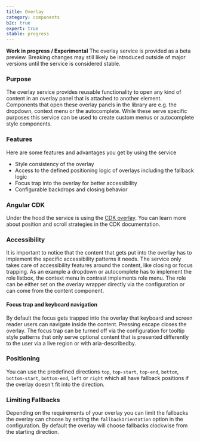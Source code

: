 ```yaml
---
title: Overlay
category: components
b2c: true
expert: true
stable: progress
---
```



<div class="docs-deprecation-warning">
<strong>Work in progress / Experimental</strong>
The overlay service is provided as a beta preview. Breaking changes may still likely be introduced outside of major versions until the service is
considered stable.
</div>

### Purpose

The overlay service provides reusable functionality to open any kind of content in an overlay panel that is attached to another element. Components that open these overlay panels in the library are e.g. the dropdown, context menu or the autocomplete. While these serve specific purposes this service can be used to create custom menus or autocomplete style components.

### Features
Here are some features and advantages you get by using the service
+ Style consistency of the overlay
+ Access to the defined positioning logic of overlays including the fallback logic
+ Focus trap into the overlay for better accessibility
+ Configurable backdrops and closing behavior

### Angular CDK
Under the hood the service is using the [CDK overlay](https://material.angular.io/cdk/overlay/overview). You can learn more about position and scroll strategies in the CDK documentation.

### Accessibility
It is important to notice that the content that gets put into the overlay has to implement the specific accessibility patterns it needs. The service only takes care of accessibility features around the content, like closing or focus trapping. As an example a dropdown or autocomplete has to implement the role listbox, the context menu in contrast implements role menu.
The role can be either set on the overlay wrapper directly via the configuration or can come from the content component.

#### Focus trap and keyboard navigation
By default the focus gets trapped into the overlay that keyboard and screen reader users can navigate inside the content. Pressing escape closes the overlay.
The focus trap can be turned off via the configuration for tooltip style patterns that only serve optional content that is presented differently to the user via a live region or with aria-describedby.


### Positioning
You can use the predefined directions `top`, `top-start`, `top-end`, `bottom`, `bottom-start`, `bottom-end`, `left` or `right` which all have fallback positions if the overlay doesn't fit into the direction.

<!-- example(overlay-positioning) -->

### Limiting Fallbacks
Depending on the requirements of your overlay you can limit the fallbacks the overlay can choose by setting the `fallbackOrientation` option in the configuration. By default the overlay will choose fallbacks clockwise from the starting direction.

<!-- example(overlay-limiting-fallbacks) -->



